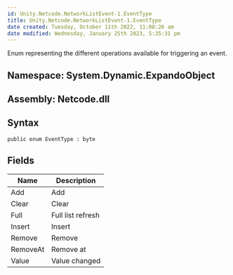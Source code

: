 ```yaml
---
id: Unity.Netcode.NetworkListEvent-1.EventType
title: Unity.Netcode.NetworkListEvent-1.EventType
date created: Tuesday, October 11th 2022, 11:08:26 am
date modified: Wednesday, January 25th 2023, 5:35:31 pm
---
```


<div class="markdown level0 summary">

Enum representing the different operations available for triggering an event.

</div>

<div class="markdown level0 conceptual">

</div>

## **Namespace**: System.Dynamic.ExpandoObject

## **Assembly**: Netcode.dll

## Syntax

``` lang-csharp
public enum EventType : byte
```

## Fields

| Name     | Description       |
|----------|-------------------|
| Add      | Add               |
| Clear    | Clear             |
| Full     | Full list refresh |
| Insert   | Insert            |
| Remove   | Remove            |
| RemoveAt | Remove at         |
| Value    | Value changed     |
